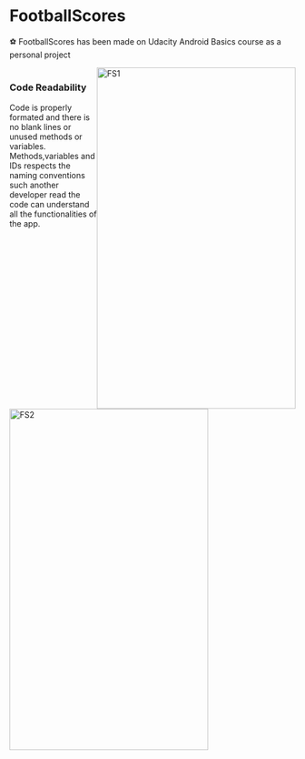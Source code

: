 # FootballScores
⚽ FootballScores has been made on Udacity Android Basics course as a personal project

<img style="float: right;" width="350" height="600" src="https://i.imgur.com/kL6fJ1X.png" alt="FS1"> <img style="float: left;" width="350" height="600" alt="FS2" src="https://i.imgur.com/m3D1CEC.png">
#
### Code Readability
Code is properly formated and there is no blank lines or unused methods or variables.
Methods,variables and IDs respects the naming conventions such another developer read the code can understand all the functionalities of the app.
